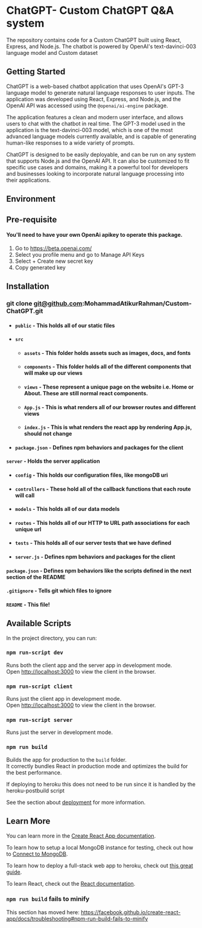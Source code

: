 # ChatGPT- Custom ChatGPT Q&A system 
The repository contains code for a Custom ChatGPT built using React, Express, and Node.js. The chatbot is powered by OpenAI's text-davinci-003 language model and Custom dataset

## Getting Started
ChatGPT is a web-based chatbot application that uses OpenAI's GPT-3 language model to generate natural language responses to user inputs. The application was developed using React, Express, and Node.js, and the OpenAI API was accessed using the `@openai/ai-engine` package.

The application features a clean and modern user interface, and allows users to chat with the chatbot in real time. The GPT-3 model used in the application is the text-davinci-003 model, which is one of the most advanced language models currently available, and is capable of generating human-like responses to a wide variety of prompts.

ChatGPT is designed to be easily deployable, and can be run on any system that supports Node.js and the OpenAI API. It can also be customized to fit specific use cases and domains, making it a powerful tool for developers and businesses looking to incorporate natural language processing into their applications.
## Environment
## Pre-requisite
#### You'll need to have your own OpenAi apikey to operate this package.
1. Go to https://beta.openai.com/
2. Select you profile menu and go to Manage API Keys
3. Select + Create new secret key
4. Copy generated key


##  Installation
### git clone git@github.com:MohammadAtikurRahman/Custom-ChatGPT.git
- #### `public` - This holds all of our static files
- #### `src`
    - #### `assets` - This folder holds assets such as images, docs, and fonts
    - #### `components` - This folder holds all of the different components that will make up our views
    - #### `views` - These represent a unique page on the website i.e. Home or About. These are still normal react components.
    - #### `App.js` - This is what renders all of our browser routes and different views
    - #### `index.js` - This is what renders the react app by rendering App.js, should not change
- #### `package.json` - Defines npm behaviors and packages for the client
#### `server` - Holds the server application
- #### `config` - This holds our configuration files, like mongoDB uri
- #### `controllers` - These hold all of the callback functions that each route will call
- #### `models` - This holds all of our data models
- #### `routes` - This holds all of our HTTP to URL path associations for each unique url
- #### `tests` - This holds all of our server tests that we have defined
- #### `server.js` - Defines npm behaviors and packages for the client
#### `package.json` - Defines npm behaviors like the scripts defined in the next section of the README
#### `.gitignore` - Tells git which files to ignore
#### `README` - This file!


## Available Scripts

In the project directory, you can run:

### `npm run-script dev`

Runs both the client app and the server app in development mode.<br>
Open [http://localhost:3000](http://localhost:3000) to view the client in the browser.

### `npm run-script client`

Runs just the client app in development mode.<br>
Open [http://localhost:3000](http://localhost:3000) to view the client in the browser.


### `npm run-script server`

Runs just the server in development mode.<br>


### `npm run build`

Builds the app for production to the `build` folder.<br>
It correctly bundles React in production mode and optimizes the build for the best performance.

If deploying to heroku this does not need to be run since it is handled by the heroku-postbuild script<br>

See the section about [deployment](https://facebook.github.io/create-react-app/docs/deployment) for more information.

## Learn More

You can learn more in the [Create React App documentation](https://facebook.github.io/create-react-app/docs/getting-started).

To learn how to setup a local MongoDB instance for testing, check out how to [Connect to MongoDB](https://docs.mongodb.com/guides/server/drivers/).

To learn how to deploy a full-stack web app to heroku, check out [this great guide](https://daveceddia.com/deploy-react-express-app-heroku/).

To learn React, check out the [React documentation](https://reactjs.org/).

### `npm run build` fails to minify

This section has moved here: https://facebook.github.io/create-react-app/docs/troubleshooting#npm-run-build-fails-to-minify